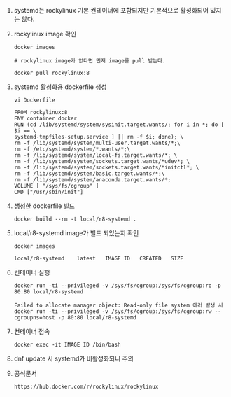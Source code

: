 1. systemd는 rockylinux 기본 컨테이너에 포함되지만 기본적으로 활성화되어 있지는 않다.

2. rockylinux image 확인

    ```
    docker images

    # rockylinux image가 없다면 먼저 image를 pull 받는다.

    docker pull rockylinux:8
    ```

3. systemd 활성화용 dockerfile 생성

    ```
    vi Dockerfile

    FROM rockylinux:8
    ENV container docker
    RUN (cd /lib/systemd/system/sysinit.target.wants/; for i in *; do [ $i == \
    systemd-tmpfiles-setup.service ] || rm -f $i; done); \
    rm -f /lib/systemd/system/multi-user.target.wants/*;\
    rm -f /etc/systemd/system/*.wants/*;\
    rm -f /lib/systemd/system/local-fs.target.wants/*; \
    rm -f /lib/systemd/system/sockets.target.wants/*udev*; \
    rm -f /lib/systemd/system/sockets.target.wants/*initctl*; \
    rm -f /lib/systemd/system/basic.target.wants/*;\
    rm -f /lib/systemd/system/anaconda.target.wants/*;
    VOLUME [ "/sys/fs/cgroup" ]
    CMD ["/usr/sbin/init"]
    ```

4. 생성한 dockerfile 빌드

    ```
    docker build --rm -t local/r8-systemd .
    ```

5. local/r8-systemd image가 빌드 되었는지 확인

    ```
    docker images

    local/r8-systemd    latest   IMAGE ID   CREATED   SIZE
    ```

6. 컨테이너 실행

    ```
    docker run -ti --privileged -v /sys/fs/cgroup:/sys/fs/cgroup:ro -p 80:80 local/r8-systemd
    
    Failed to allocate manager object: Read-only file system 에러 발생 시
    docker run -ti --privileged -v /sys/fs/cgroup:/sys/fs/cgroup:rw --cgroupns=host -p 80:80 local/r8-systemd
    ```

7. 컨테이너 접속

    ```
    docker exec -it IMAGE ID /bin/bash
    ```

8. dnf update 시 systemd가 비활성화되니 주의

9. 공식문서
    ```
    https://hub.docker.com/r/rockylinux/rockylinux
    ```
